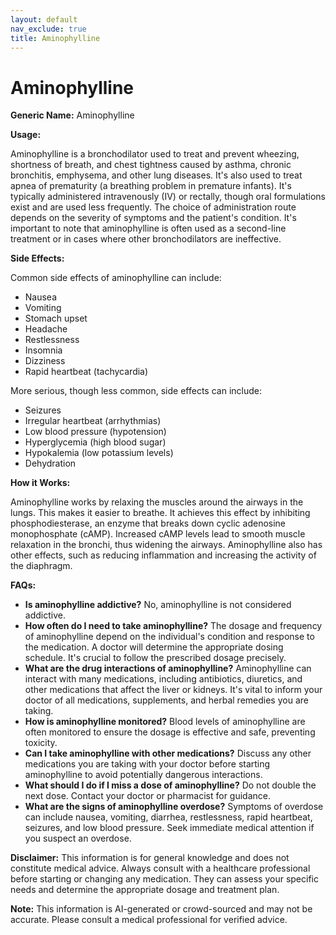 ```yaml
---
layout: default
nav_exclude: true
title: Aminophylline
---
```


# Aminophylline

**Generic Name:** Aminophylline

**Usage:**

Aminophylline is a bronchodilator used to treat and prevent wheezing, shortness of breath, and chest tightness caused by asthma, chronic bronchitis, emphysema, and other lung diseases.  It's also used to treat apnea of prematurity (a breathing problem in premature infants).  It's typically administered intravenously (IV) or rectally, though oral formulations exist and are used less frequently.  The choice of administration route depends on the severity of symptoms and the patient's condition.  It's important to note that aminophylline is often used as a second-line treatment or in cases where other bronchodilators are ineffective.

**Side Effects:**

Common side effects of aminophylline can include:

* Nausea
* Vomiting
* Stomach upset
* Headache
* Restlessness
* Insomnia
* Dizziness
* Rapid heartbeat (tachycardia)

More serious, though less common, side effects can include:

* Seizures
* Irregular heartbeat (arrhythmias)
* Low blood pressure (hypotension)
* Hyperglycemia (high blood sugar)
* Hypokalemia (low potassium levels)
* Dehydration


**How it Works:**

Aminophylline works by relaxing the muscles around the airways in the lungs. This makes it easier to breathe.  It achieves this effect by inhibiting phosphodiesterase, an enzyme that breaks down cyclic adenosine monophosphate (cAMP).  Increased cAMP levels lead to smooth muscle relaxation in the bronchi, thus widening the airways.  Aminophylline also has other effects, such as reducing inflammation and increasing the activity of the diaphragm.

**FAQs:**

* **Is aminophylline addictive?**  No, aminophylline is not considered addictive.
* **How often do I need to take aminophylline?** The dosage and frequency of aminophylline depend on the individual's condition and response to the medication.  A doctor will determine the appropriate dosing schedule.  It's crucial to follow the prescribed dosage precisely.
* **What are the drug interactions of aminophylline?**  Aminophylline can interact with many medications, including antibiotics, diuretics, and other medications that affect the liver or kidneys.  It's vital to inform your doctor of all medications, supplements, and herbal remedies you are taking.
* **How is aminophylline monitored?** Blood levels of aminophylline are often monitored to ensure the dosage is effective and safe, preventing toxicity.
* **Can I take aminophylline with other medications?**  Discuss any other medications you are taking with your doctor before starting aminophylline to avoid potentially dangerous interactions.
* **What should I do if I miss a dose of aminophylline?**  Do not double the next dose. Contact your doctor or pharmacist for guidance.
* **What are the signs of aminophylline overdose?**  Symptoms of overdose can include nausea, vomiting, diarrhea, restlessness, rapid heartbeat, seizures, and low blood pressure.  Seek immediate medical attention if you suspect an overdose.


**Disclaimer:** This information is for general knowledge and does not constitute medical advice.  Always consult with a healthcare professional before starting or changing any medication.  They can assess your specific needs and determine the appropriate dosage and treatment plan.


**Note:** This information is AI-generated or crowd-sourced and may not be accurate. Please consult a medical professional for verified advice.